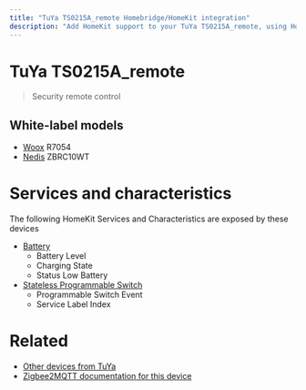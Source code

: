 ```yaml
---
title: "TuYa TS0215A_remote Homebridge/HomeKit integration"
description: "Add HomeKit support to your TuYa TS0215A_remote, using Homebridge, Zigbee2MQTT and homebridge-z2m."
---
```

<!---
This file has been GENERATED using src/docgen/docgen.ts
DO NOT EDIT THIS FILE MANUALLY!
-->
# TuYa TS0215A_remote
> Security remote control


## White-label models
* [Woox](../index.md#woox) R7054
* [Nedis](../index.md#nedis) ZBRC10WT

# Services and characteristics
The following HomeKit Services and Characteristics are exposed by
these devices

* [Battery](../../battery.md)
  * Battery Level
  * Charging State
  * Status Low Battery
* [Stateless Programmable Switch](../../action.md)
  * Programmable Switch Event
  * Service Label Index


# Related
* [Other devices from TuYa](../index.md#tuya)
* [Zigbee2MQTT documentation for this device](https://www.zigbee2mqtt.io/devices/TS0215A_remote.html)